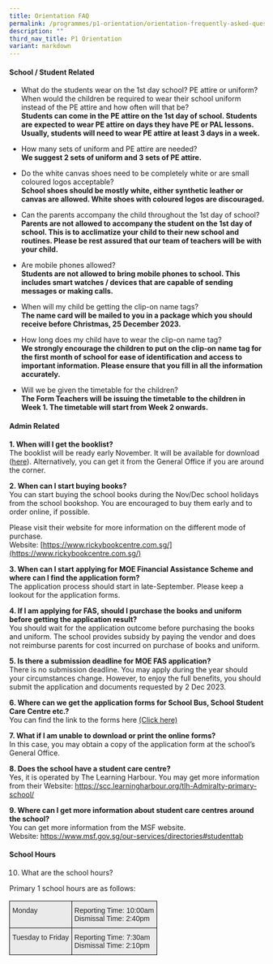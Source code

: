 ```yaml
---
title: Orientation FAQ
permalink: /programmes/p1-orientation/orientation-frequently-asked-questions/
description: ""
third_nav_title: P1 Orientation
variant: markdown
---
```

#### School / Student Related

*   What do the students wear on the 1st day school? PE attire or uniform? When would the children be required to wear their school uniform instead of the PE attire and how often will that be?
**<br>Students can come in the PE attire on the 1st day of school. Students are expected to wear PE attire on days they have PE or PAL lessons. Usually, students will need to wear PE attire at least 3 days in a week.<br>**

*   How many sets of uniform and PE attire are needed?
**<br>We suggest 2 sets of uniform and 3 sets of PE attire.<br>**

*   Do the white canvas shoes need to be completely white or are small coloured logos acceptable? &nbsp;
**<br>School shoes should be mostly white, either synthetic leather or canvas are allowed. White shoes with coloured logos are discouraged.<br>**

*   Can the parents accompany the child throughout the 1st day of school?
**<br>Parents are not allowed to accompany the student on the 1st day of school. This is to acclimatize your child to their new school and routines. Please be rest assured that our team of teachers will be with your child.<br>**

*   Are mobile phones allowed?
**<br>Students are not allowed to bring mobile phones to school. This includes smart watches / devices that are capable of sending messages or making calls.<br>**

*   When will my child be getting the clip-on name tags?
**<br>The name card will be mailed to you in a package which you should receive before Christmas, 25 December 2023.<br>**

*   How long does my child have to wear the clip-on name tag?
**<br>We strongly encourage the children to put on the clip-on name tag for the first month of school for ease of identification and access to important information. Please ensure that you fill in all the information accurately.<br>**

*   Will we be given the timetable for the children?
**<br>The Form Teachers will be issuing the timetable to the children in Week 1. The timetable will start from Week 2 onwards.<br>**


#### Admin Related

**1. When will I get the booklist?**
<br>The booklist will be ready early November. It will be available for download ([here](https://www.admiraltypri.moe.edu.sg/programmes/p1-orientation/p1-administration-package/)). Alternatively, you can get it from the General Office if you are around the corner.

**2. When can I start buying books?**
<br>You can start buying the school books during the Nov/Dec school holidays from the school bookshop. You are encouraged to buy them early and to order online, if possible. 

Please visit their website for more information on the different mode of purchase. 
<br>Website: [https://www.rickybookcentre.com.sg/](https://www.rickybookcentre.com.sg/)

**3. When can I start applying for MOE Financial Assistance Scheme and where can I find the application form?**
<br>The application process should start in late-September. Please keep a lookout for the application forms.

**4. If I am applying for FAS, should I purchase the books and uniform before getting the application result?**
<br>You should wait for the application outcome before purchasing the books and uniform. The school provides subsidy by paying the vendor and does not reimburse parents for cost incurred on purchase of books and uniform.

**5. Is there a submission deadline for MOE FAS application?**
<br>There is no submission deadline. You may apply during the year should your circumstances change. However, to enjoy the full benefits, you should submit the application and documents requested by 2 Dec 2023.

**6. Where can we get the application forms for School Bus, School Student Care Centre etc.?**
<br>You can find the link to the forms here [(Click here)](/programmes/p1-orientation/p1-administration-package/)

**7. What if I am unable to download or print the online forms?**
<br>In this case, you may obtain a copy of the application form at the school’s General Office.

**8. Does the school have a student care centre?**
<br>Yes, it is operated by The Learning Harbour. You may get more information from their Website: https://scc.learningharbour.org/tlh-Admiralty-primary-school/

**9. Where can I get more information about student care centres around the school?**
<br>You can get more information from the MSF website. 
<br>Website: https://www.msf.gov.sg/our-services/directories#studenttab



#### School Hours

10. What are the school hours?

Primary 1 school hours are as follows:

<style type="text/css">
.tg  {border-collapse:collapse;border-spacing:0;}
.tg td{border-color:black;border-style:solid;border-width:1px;font-family:Arial, sans-serif;font-size:14px;
  overflow:hidden;padding:10px 5px;word-break:normal;}
.tg th{border-color:black;border-style:solid;border-width:1px;font-family:Arial, sans-serif;font-size:14px;
  font-weight:normal;overflow:hidden;padding:10px 5px;word-break:normal;}
.tg .tg-y7qa{background-color:#EAEAEA;color:#222;text-align:left;vertical-align:top}
</style>
<table class="tg">
<thead>
  <tr>
    <th class="tg-y7qa">Monday</th>
    <th class="tg-y7qa">Reporting Time: 10:00am<br>Dismissal Time: 2:40pm</th>
  </tr>
</thead>
<tbody>
  <tr>
    <td class="tg-y7qa">Tuesday to Friday</td>
    <td class="tg-y7qa">Reporting Time: 7:30am<br>Dismissal Time: 2:10pm</td>
  </tr>
</tbody>
</table>